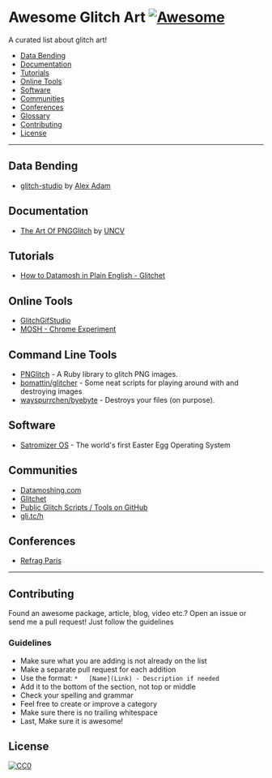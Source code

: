 # Awesome Glitch Art [![Awesome](https://cdn.rawgit.com/sindresorhus/awesome/d7305f38d29fed78fa85652e3a63e154dd8e8829/media/badge.svg)](https://github.com/sindresorhus/awesome)

A curated list about glitch art!

*   [Data Bending](#data-bending)
*   [Documentation](#documentation)
*   [Tutorials](#tutorials)
*   [Online Tools](#online-tools)
*   [Software](#software)
*   [Communities](#communities)
*   [Conferences](#conferences)
*   [Glossary](#glossary)
*   [Contributing](#contributing)
*   [License](#license)

---

## Data Bending

*   [glitch-studio](https://github.com/alexadam/glitch-studio) by [Alex Adam](https://github.com/alexadam)

## Documentation

*   [The Art Of PNGGlitch](http://ucnv.github.io/pnglitch/) by [UNCV](http://ucnv.org)

## Tutorials

*   [How to Datamosh in Plain English - Glitchet](http://forum.glitchet.com/t/tutorial-make-video-glitch-art-how-to-datamosh-in-plain-english/36)

## Online Tools

*   [GlitchGifStudio](https://azopcorp.com/glitchgifstudio)
*   [MOSH - Chrome Experiment](https://www.chromeexperiments.com/experiment/mosh)

## Command Line Tools

*   [PNGlitch](https://github.com/ucnv/pnglitch) - A Ruby library to glitch PNG images.
*   [bomattin/glitcher](https://github.com/bomattin/glitcher) - Some neat scripts for playing around with and destroying images
*   [wayspurrchen/byebyte](https://github.com/wayspurrchen/byebyte) - Destroys your files (on purpose).

## Software

*   [Satromizer OS](http://satromizer.com/sOS/) - The world's first Easter Egg
    Operating System

## Communities

*   [Datamoshing.com](http://www.datamoshing.com)
*   [Glitchet](http://glitchet.com)
*   [Public Glitch Scripts / Tools on GitHub](https://github.com/GlitchTools)
*   [gli.tc/h](http://gli.tc/h/)

## Conferences

*   [Refrag Paris](http://glitch.refrag.paris)

---

## Contributing

Found an awesome package, article, blog, video etc.?
Open an issue or send me a pull request! Just follow the guidelines

### Guidelines

*   Make sure what you are adding is not already on the list
*   Make a separate pull request for each addition
*   Use the format: `*   [Name](Link) - Description if needed`
*   Add it to the bottom of the section, not top or middle
*   Check your spelling and grammar
*   Feel free to create or improve a category
*   Make sure there is no trailing whitespace
*   Last, Make sure it is awesome!

## License

[![CC0](https://i.creativecommons.org/p/zero/1.0/88x31.png)](https://creativecommons.org/publicdomain/zero/1.0/)
